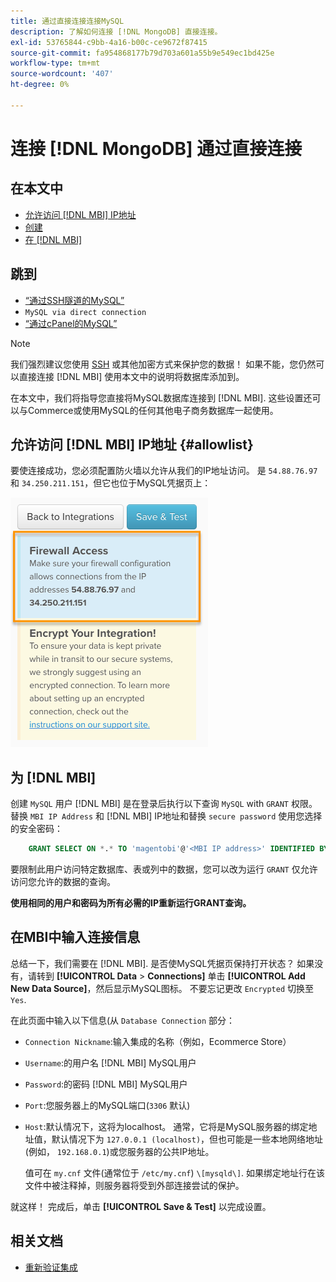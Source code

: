 ```yaml
---
title: 通过直接连接连接MySQL
description: 了解如何连接 [!DNL MongoDB] 直接连接。
exl-id: 53765844-c9bb-4a16-b00c-ce9672f87415
source-git-commit: fa954868177b79d703a601a55b9e549ec1bd425e
workflow-type: tm+mt
source-wordcount: '407'
ht-degree: 0%

---
```


# 连接 [!DNL MongoDB] 通过直接连接

## 在本文中

* [允许访问 [!DNL MBI] IP地址](#allowlist)
* [创建 ](#steptwo)
* [在 [!DNL MBI]](#stepthree)

## 跳到

* [“通过SSH隧道的MySQL”](../integrations/mysql-via-ssh-tunnel.md)
* `MySQL via direct connection`
* [“通过cPanel的MySQL”](../integrations/mysql-via-cpanel.md)

>[!NOTE]
>
>我们强烈建议您使用 [SSH](../integrations/mysql-via-ssh-tunnel.md) 或其他加密方式来保护您的数据！ 如果不能，您仍然可以直接连接 [!DNL MBI] 使用本文中的说明将数据库添加到。

在本文中，我们将指导您直接将MySQL数据库连接到 [!DNL MBI]. 这些设置还可以与Commerce或使用MySQL的任何其他电子商务数据库一起使用。

## 允许访问 [!DNL MBI] IP地址 {#allowlist}

要使连接成功，您必须配置防火墙以允许从我们的IP地址访问。 是 `54.88.76.97` 和 `34.250.211.151`，但它也位于MySQL凭据页上：

![MBI_Allow_Access_IPs.png](../../../assets/MBI_allow_access_IPs.png)

## 为 [!DNL MBI]

创建 `MySQL` 用户 [!DNL MBI] 是在登录后执行以下查询 `MySQL` with `GRANT` 权限。 替换 `MBI IP Address` 和 [!DNL MBI] IP地址和替换 `secure password` 使用您选择的安全密码：

```sql
    GRANT SELECT ON *.* TO 'magentobi'@'<MBI IP address>' IDENTIFIED BY '<secure password>';
```

要限制此用户访问特定数据库、表或列中的数据，您可以改为运行 `GRANT` 仅允许访问您允许的数据的查询。

**使用相同的用户和密码为所有必需的IP重新运行GRANT查询。**

## 在MBI中输入连接信息

总结一下，我们需要在 [!DNL MBI]. 是否使MySQL凭据页保持打开状态？ 如果没有，请转到 **[!UICONTROL Data** > **Connections]** 单击 **[!UICONTROL Add New Data Source]**，然后显示MySQL图标。 不要忘记更改 `Encrypted` 切换至 `Yes`.

在此页面中输入以下信息(从 `Database Connection` 部分：

* `Connection Nickname`:输入集成的名称（例如，Ecommerce Store）
* `Username`:的用户名 [!DNL MBI] MySQL用户
* `Password`:的密码 [!DNL MBI] MySQL用户
* `Port`:您服务器上的MySQL端口(`3306` 默认)
* `Host`:默认情况下，这将为localhost。 通常，它将是MySQL服务器的绑定地址值，默认情况下为 `127.0.0.1 (localhost)`，但也可能是一些本地网络地址(例如， `192.168.0.1`)或您服务器的公共IP地址。

   值可在 `my.cnf` 文件(通常位于 `/etc/my.cnf`) `\[mysqld\]`. 如果绑定地址行在该文件中被注释掉，则服务器将受到外部连接尝试的保护。

就这样！ 完成后，单击 **[!UICONTROL Save & Test]** 以完成设置。

## 相关文档

* [重新验证集成](https://experienceleague.adobe.com/docs/commerce-knowledge-base/kb/how-to/mbi-reauthenticating-integrations.html?lang=en)
